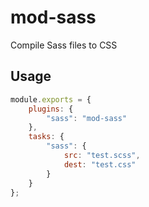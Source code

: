 mod-sass
===

Compile Sass files to CSS

## Usage

```js
module.exports = {
    plugins: {
        "sass": "mod-sass"
    },
    tasks: {
        "sass": {
            src: "test.scss",
            dest: "test.css"
        }
    }
};
```